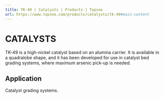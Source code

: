 ```yaml
---
title: TK-49 | Catalysts | Products | Topsoe
url: https://www.topsoe.com/products/catalysts/tk-49#main-content
---
```


# CATALYSTS

TK-49 is a high-nickel catalyst based on an alumina carrier. It is available in a quadralobe shape, and it has been developed for use in catalyst bed grading systems, where maximum arsenic pick-up is needed.

## Application

Catalyst grading systems.